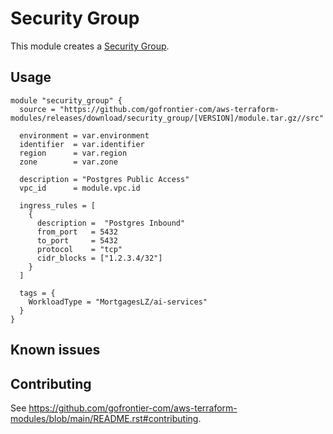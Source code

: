 # Security Group

This module creates a [Security Group](https://registry.terraform.io/providers/hashicorp/aws/latest/docs/resources/security_group).

## Usage

```hcl
module "security_group" {
  source = "https://github.com/gofrontier-com/aws-terraform-modules/releases/download/security_group/[VERSION]/module.tar.gz//src"

  environment = var.environment
  identifier  = var.identifier
  region      = var.region
  zone        = var.zone

  description = "Postgres Public Access"
  vpc_id      = module.vpc.id

  ingress_rules = [
    {
      description =  "Postgres Inbound"
      from_port   = 5432
      to_port     = 5432
      protocol    = "tcp"
      cidr_blocks = ["1.2.3.4/32"]
    }
  ]

  tags = {
    WorkloadType = "MortgagesLZ/ai-services"
  }
}
```

## Known issues

## Contributing

See <https://github.com/gofrontier-com/aws-terraform-modules/blob/main/README.rst#contributing>.
